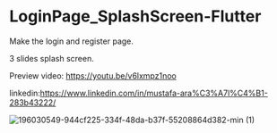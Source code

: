 # LoginPage_SplashScreen-Flutter
 Make the login and register page.
 
 3 slides splash screen.
 
 Preview video: https://youtu.be/v6lxmpz1noo
 
 linkedin:https://www.linkedin.com/in/mustafa-ara%C3%A7l%C4%B1-283b43222/
 
![196030549-944cf225-334f-48da-b37f-55208864d382-min (1)](https://user-images.githubusercontent.com/61080380/215573075-aad423ae-0fee-43f5-9d48-b7150aa568ba.png)

